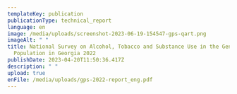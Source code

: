 ```yaml
---
templateKey: publication
publicationType: technical_report
language: en
image: /media/uploads/screenshot-2023-06-19-154547-gps-qart.png
imageAlt: " "
title: National Survey on Alcohol, Tobacco and Substance Use in the General
  Population in Georgia 2022
publishDate: 2023-04-20T11:50:36.417Z
description: " "
upload: true
enFile: /media/uploads/gps-2022-report_eng.pdf
---
```

